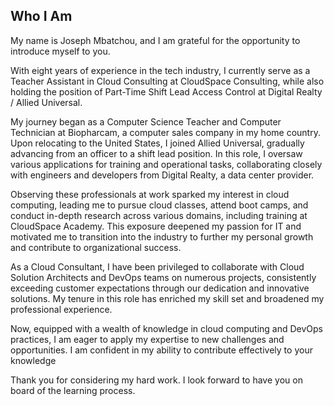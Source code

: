 ## **Who I Am**

My name is Joseph Mbatchou, and I am grateful for the opportunity to introduce myself to you.

With eight years of experience in the tech industry, I currently serve as a Teacher Assistant in Cloud Consulting at CloudSpace Consulting, while also holding the position of Part-Time Shift Lead Access Control at Digital Realty / Allied Universal.

My journey began as a Computer Science Teacher and Computer Technician at Biopharcam, a computer sales company in my home country. Upon relocating to the United States, I joined Allied Universal, gradually advancing from an officer to a shift lead position. In this role, I oversaw various applications for training and operational tasks, collaborating closely with engineers and developers from Digital Realty, a data center provider.

Observing these professionals at work sparked my interest in cloud computing, leading me to pursue cloud classes, attend boot camps, and conduct in-depth research across various domains, including training at CloudSpace Academy. This exposure deepened my passion for IT and motivated me to transition into the industry to further my personal growth and contribute to organizational success.

As a Cloud Consultant, I have been privileged to collaborate with Cloud Solution Architects and DevOps teams on numerous projects, consistently exceeding customer expectations through our dedication and innovative solutions. My tenure in this role has enriched my skill set and broadened my professional experience.

Now, equipped with a wealth of knowledge in cloud computing and DevOps practices, I am eager to apply my expertise to new challenges and opportunities. I am confident in my ability to contribute effectively to your knowledge

Thank you for considering my hard work. I look forward to have you on board of the learning process.